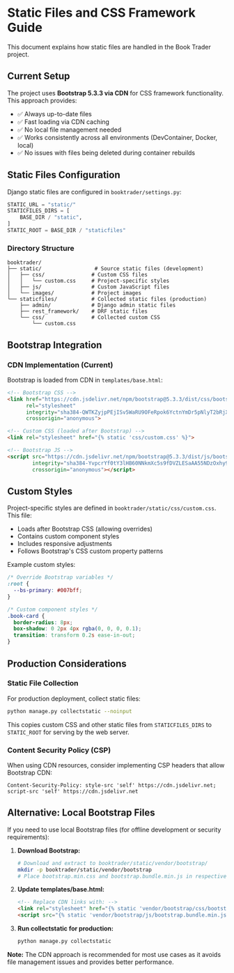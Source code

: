 # Static Files and CSS Framework Guide

This document explains how static files are handled in the Book Trader project.

## Current Setup

The project uses **Bootstrap 5.3.3 via CDN** for CSS framework functionality. This approach provides:
- ✅ Always up-to-date files
- ✅ Fast loading via CDN caching
- ✅ No local file management needed
- ✅ Works consistently across all environments (DevContainer, Docker, local)
- ✅ No issues with files being deleted during container rebuilds

## Static Files Configuration

Django static files are configured in `booktrader/settings.py`:

```python
STATIC_URL = "static/"
STATICFILES_DIRS = [
    BASE_DIR / "static",
]
STATIC_ROOT = BASE_DIR / "staticfiles"
```

### Directory Structure

```
booktrader/
├── static/                 # Source static files (development)
│   ├── css/               # Custom CSS files
│   │   └── custom.css     # Project-specific styles
│   ├── js/                # Custom JavaScript files
│   └── images/            # Project images
└── staticfiles/           # Collected static files (production)
    ├── admin/             # Django admin static files
    ├── rest_framework/    # DRF static files
    └── css/               # Collected custom CSS
        └── custom.css
```

## Bootstrap Integration

### CDN Implementation (Current)

Bootstrap is loaded from CDN in `templates/base.html`:

```html
<!-- Bootstrap CSS -->
<link href="https://cdn.jsdelivr.net/npm/bootstrap@5.3.3/dist/css/bootstrap.min.css"
      rel="stylesheet"
      integrity="sha384-QWTKZyjpPEjISv5WaRU9OFeRpok6YctnYmDr5pNlyT2bRjXh0JMhjY6hW+ALEwIH"
      crossorigin="anonymous">

<!-- Custom CSS (loaded after Bootstrap) -->
<link rel="stylesheet" href="{% static 'css/custom.css' %}">

<!-- Bootstrap JS -->
<script src="https://cdn.jsdelivr.net/npm/bootstrap@5.3.3/dist/js/bootstrap.bundle.min.js"
        integrity="sha384-YvpcrYf0tY3lHB60NNkmXc5s9fDVZLESaAA55NDzOxhy9GkcIdslK1eN7N6jIeHz"
        crossorigin="anonymous"></script>
```

## Custom Styles

Project-specific styles are defined in `booktrader/static/css/custom.css`. This file:
- Loads after Bootstrap CSS (allowing overrides)
- Contains custom component styles
- Includes responsive adjustments
- Follows Bootstrap's CSS custom property patterns

Example custom styles:
```css
/* Override Bootstrap variables */
:root {
  --bs-primary: #007bff;
}

/* Custom component styles */
.book-card {
  border-radius: 8px;
  box-shadow: 0 2px 4px rgba(0, 0, 0, 0.1);
  transition: transform 0.2s ease-in-out;
}
```

## Production Considerations

### Static File Collection

For production deployment, collect static files:
```bash
python manage.py collectstatic --noinput
```

This copies custom CSS and other static files from `STATICFILES_DIRS` to `STATIC_ROOT` for serving by the web server.

### Content Security Policy (CSP)

When using CDN resources, consider implementing CSP headers that allow Bootstrap CDN:
```
Content-Security-Policy: style-src 'self' https://cdn.jsdelivr.net; script-src 'self' https://cdn.jsdelivr.net
```

## Alternative: Local Bootstrap Files

If you need to use local Bootstrap files (for offline development or security requirements):

1. **Download Bootstrap:**
   ```bash
   # Download and extract to booktrader/static/vendor/bootstrap/
   mkdir -p booktrader/static/vendor/bootstrap
   # Place bootstrap.min.css and bootstrap.bundle.min.js in respective css/ and js/ folders
   ```

2. **Update templates/base.html:**
   ```html
   <!-- Replace CDN links with: -->
   <link rel="stylesheet" href="{% static 'vendor/bootstrap/css/bootstrap.min.css' %}">
   <script src="{% static 'vendor/bootstrap/js/bootstrap.bundle.min.js' %}"></script>
   ```

3. **Run collectstatic for production:**
   ```bash
   python manage.py collectstatic
   ```

**Note:** The CDN approach is recommended for most use cases as it avoids file management issues and provides better performance.
